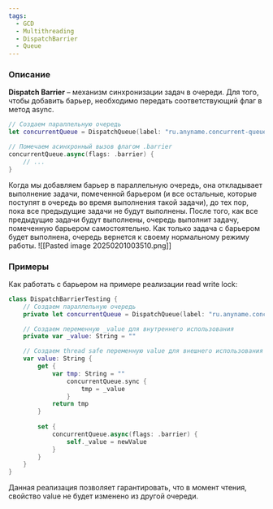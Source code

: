```yaml
---
tags:
  - GCD
  - Multithreading
  - DispatchBarrier
  - Queue
---
```

### Описание
**Dispatch Barrier** – механизм синхронизации задач в очереди. Для того, чтобы добавить барьер, необходимо передать соответствующий флаг в метод async. 
```swift
// Создаем параллельную очередь
let concurrentQueue = DispatchQueue(label: "ru.anyname.concurrent-queue", attributes: .concurrent)

// Помечаем асинхронный вызов флагом .barrier
concurrentQueue.async(flags: .barrier) {    
	// ...
}
```
Когда мы добавляем барьер в параллельную очередь, она откладывает выполнение задачи, помеченной барьером (и все остальные, которые поступят в очередь во время выполнения такой задачи), до тех пор, пока все предыдущие задачи не будут выполнены. После того, как все предыдущие задачи будут выполнены, очередь выполнит задачу, помеченную барьером самостоятельно. Как только задача с барьером будет выполнена, очередь вернется к своему нормальному режиму работы.
![[Pasted image 20250201003510.png]]
### Примеры
Как работать с барьером на примере реализации read write lock:
```swift
class DispatchBarrierTesting {    
	// Создаем параллельную очередь    
	private let concurrentQueue = DispatchQueue(label: "ru.anyname.concurrent-queue", attributes: .concurrent)        

	// Создаем переменную _value для внутреннего использования    
	private var _value: String = ""        

	// Создаем thread safe переменную value для внешнего использования    
	var value: String {        
		get {            
			var tmp: String = ""                        
				concurrentQueue.sync {                
					tmp = _value            
				}                        
			return tmp        
		}
		
		set {            
			concurrentQueue.async(flags: .barrier) {                
				self._value = newValue            
			}        
		}    
	}
}
```
Данная реализация позволяет гарантировать, что в момент чтения, свойство value не будет изменено из другой очереди.